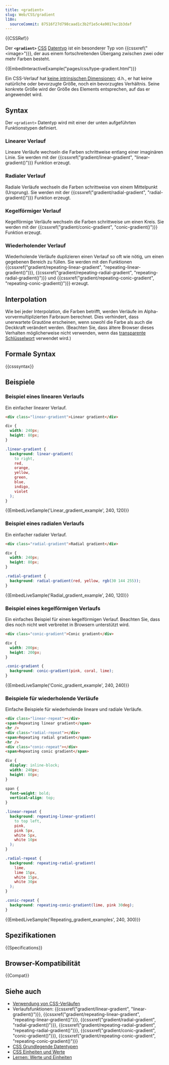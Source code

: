 ```yaml
---
title: <gradient>
slug: Web/CSS/gradient
l10n:
  sourceCommit: 87516f27d798caad1c3b2f1e5c4a9017ec1b3daf
---
```


{{CSSRef}}

Der **`<gradient>`** [CSS](/de/docs/Web/CSS) [Datentyp](/de/docs/Web/CSS/CSS_Types) ist ein besonderer Typ von {{cssxref("&lt;image&gt;")}}, der aus einem fortschreitenden Übergang zwischen zwei oder mehr Farben besteht.

{{EmbedInteractiveExample("pages/css/type-gradient.html")}}

Ein CSS-Verlauf hat [keine intrinsischen Dimensionen](/de/docs/Web/CSS/image#description); d.h., er hat keine natürliche oder bevorzugte Größe, noch ein bevorzugtes Verhältnis. Seine konkrete Größe wird der Größe des Elements entsprechen, auf das er angewendet wird.

## Syntax

Der `<gradient>` Datentyp wird mit einer der unten aufgeführten Funktionstypen definiert.

### Linearer Verlauf

Lineare Verläufe wechseln die Farben schrittweise entlang einer imaginären Linie. Sie werden mit der {{cssxref("gradient/linear-gradient", "linear-gradient()")}} Funktion erzeugt.

### Radialer Verlauf

Radiale Verläufe wechseln die Farben schrittweise von einem Mittelpunkt (Ursprung). Sie werden mit der {{cssxref("gradient/radial-gradient", "radial-gradient()")}} Funktion erzeugt.

### Kegelförmiger Verlauf

Kegelförmige Verläufe wechseln die Farben schrittweise um einen Kreis. Sie werden mit der {{cssxref("gradient/conic-gradient", "conic-gradient()")}} Funktion erzeugt.

### Wiederholender Verlauf

Wiederholende Verläufe duplizieren einen Verlauf so oft wie nötig, um einen gegebenen Bereich zu füllen. Sie werden mit den Funktionen {{cssxref("gradient/repeating-linear-gradient", "repeating-linear-gradient()")}}, {{cssxref("gradient/repeating-radial-gradient", "repeating-radial-gradient()")}} und {{cssxref("gradient/repeating-conic-gradient", "repeating-conic-gradient()")}} erzeugt.

## Interpolation

Wie bei jeder Interpolation, die Farben betrifft, werden Verläufe im Alpha-vorvermultiplizierten Farbraum berechnet. Dies verhindert, dass unerwartete Grautöne erscheinen, wenn sowohl die Farbe als auch die Deckkraft verändert werden. (Beachten Sie, dass ältere Browser dieses Verhalten möglicherweise nicht verwenden, wenn das [transparente Schlüsselwort](/de/docs/Web/CSS/named-color#transparent) verwendet wird.)

## Formale Syntax

{{csssyntax}}

## Beispiele

### Beispiel eines linearen Verlaufs

Ein einfacher linearer Verlauf.

```html hidden
<div class="linear-gradient">Linear gradient</div>
```

```css hidden
div {
  width: 240px;
  height: 80px;
}
```

```css
.linear-gradient {
  background: linear-gradient(
    to right,
    red,
    orange,
    yellow,
    green,
    blue,
    indigo,
    violet
  );
}
```

{{EmbedLiveSample('Linear_gradient_example', 240, 120)}}

### Beispiel eines radialen Verlaufs

Ein einfacher radialer Verlauf.

```html hidden
<div class="radial-gradient">Radial gradient</div>
```

```css hidden
div {
  width: 240px;
  height: 80px;
}
```

```css
.radial-gradient {
  background: radial-gradient(red, yellow, rgb(30 144 255));
}
```

{{EmbedLiveSample('Radial_gradient_example', 240, 120)}}

### Beispiel eines kegelförmigen Verlaufs

Ein einfaches Beispiel für einen kegelförmigen Verlauf. Beachten Sie, dass dies noch nicht weit verbreitet in Browsern unterstützt wird.

```html hidden
<div class="conic-gradient">Conic gradient</div>
```

```css hidden
div {
  width: 200px;
  height: 200px;
}
```

```css
.conic-gradient {
  background: conic-gradient(pink, coral, lime);
}
```

{{EmbedLiveSample('Conic_gradient_example', 240, 240)}}

### Beispiele für wiederholende Verläufe

Einfache Beispiele für wiederholende lineare und radiale Verläufe.

```html hidden
<div class="linear-repeat"></div>
<span>Repeating linear gradient</span>
<hr />
<div class="radial-repeat"></div>
<span>Repeating radial gradient</span>
<hr />
<div class="conic-repeat"></div>
<span>Repeating conic gradient</span>
```

```css hidden
div {
  display: inline-block;
  width: 240px;
  height: 80px;
}

span {
  font-weight: bold;
  vertical-align: top;
}
```

```css
.linear-repeat {
  background: repeating-linear-gradient(
    to top left,
    pink,
    pink 5px,
    white 5px,
    white 10px
  );
}

.radial-repeat {
  background: repeating-radial-gradient(
    lime,
    lime 15px,
    white 15px,
    white 30px
  );
}

.conic-repeat {
  background: repeating-conic-gradient(lime, pink 30deg);
}
```

{{EmbedLiveSample('Repeating_gradient_examples', 240, 300)}}

## Spezifikationen

{{Specifications}}

## Browser-Kompatibilität

{{Compat}}

## Siehe auch

- [Verwendung von CSS-Verläufen](/de/docs/Web/CSS/CSS_images/Using_CSS_gradients)
- Verlaufsfunktionen: {{cssxref("gradient/linear-gradient", "linear-gradient()")}}, {{cssxref("gradient/repeating-linear-gradient", "repeating-linear-gradient()")}}, {{cssxref("gradient/radial-gradient", "radial-gradient()")}}, {{cssxref("gradient/repeating-radial-gradient", "repeating-radial-gradient()")}}, {{cssxref("gradient/conic-gradient", "conic-gradient()")}}, {{cssxref("gradient/repeating-conic-gradient", "repeating-conic-gradient()")}}
- [CSS Grundlegende Datentypen](/de/docs/Web/CSS/CSS_Types)
- [CSS Einheiten und Werte](/de/docs/Web/CSS/CSS_Values_and_Units)
- [Lernen: Werte und Einheiten](/de/docs/Learn_web_development/Core/Styling_basics/Values_and_units)
